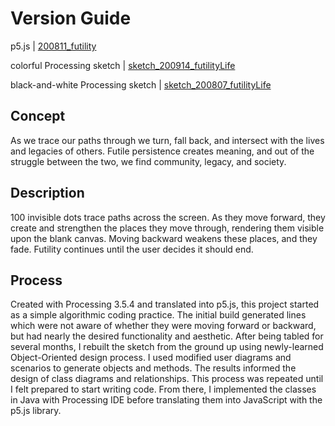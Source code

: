 # Version Guide #
p5.js | [200811_futility](https://github.com/williammlekush/conceptualPieces/tree/master/200205_futility/200811_futility)

colorful Processing sketch | [sketch_200914_futilityLife](https://github.com/williammlekush/conceptualPieces/tree/master/200205_futility/sketch_200914_futilityLife)

black-and-white Processing sketch | [sketch_200807_futilityLife](https://github.com/williammlekush/conceptualPieces/tree/master/200205_futility/sketch_200807_futilityLife)

## Concept ##
As we trace our paths through we turn, fall back, and intersect with the lives and legacies of others. Futile persistence creates meaning, and out of the struggle between the two, we find community, legacy, and society.
## Description ##
100 invisible dots trace paths across the screen. As they move forward, they create and strengthen the places they move through, rendering them visible upon the blank canvas. Moving backward weakens these places, and they fade. Futility continues until the user decides it should end.
## Process ##
Created with Processing 3.5.4 and translated into p5.js, this project started as a simple algorithmic coding practice. The initial build generated lines which were not aware of whether they were moving forward or backward, but had nearly the desired functionality and aesthetic. After being tabled for several months, I rebuilt the sketch from the ground up using newly-learned Object-Oriented design process. I used modified user diagrams and scenarios to generate objects and methods. The results informed the design of class diagrams and relationships. This process was repeated until I felt prepared to start writing code. From there, I implemented the classes in Java with Processing IDE before translating them into JavaScript with the p5.js library.
